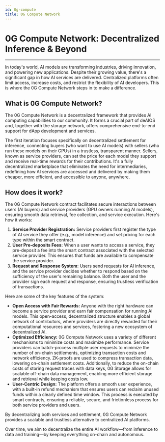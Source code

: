 ```yaml
---
id: 0g-compute
title: 0G Compute Network
---
```


# 0G Compute Network: Decentralized Inference & Beyond

---

In today's world, AI models are transforming industries, driving innovation, and powering new applications. Despite their growing value, there's a significant gap in how AI services are delivered. Centralized platforms often limit access, increase costs, and restrict the flexibility of AI developers. This is where the 0G Compute Network steps in to make a difference.

## What is 0G Compute Network?

The 0G Compute Network is a decentralized framework that provides AI computing capabilities to our community. It forms a crucial part of deAIOS and, together with the storage network, offers comprehensive end-to-end support for dApp development and services.

The first iteration focuses specifically on decentralized settlement for inference, connecting buyers (who want to use AI models) with sellers (who run these models on their GPUs) in a trustless, transparent manner. Sellers, known as service providers, can set the price for each model they support and receive real-time rewards for their contributions. It's a fully decentralized marketplace that eliminates the need for intermediaries, redefining how AI services are accessed and delivered by making them cheaper, more efficient, and accessible to anyone, anywhere.

## How does it work?

The 0G Compute Network contract facilitates secure interactions between users (AI buyers) and service providers (GPU owners running AI models), ensuring smooth data retrieval, fee collection, and service execution. Here's how it works:

1. **Service Provider Registration:** Service providers first register the type of AI service they offer (e.g., model inference) and set pricing for each type within the smart contract.
2. **User Pre-deposits Fees:** When a user wants to access a service, they pre-deposit a fee into the smart contract associated with the selected service provider. This ensures that funds are available to compensate the service provider.
3. **Request and Response System:** Users send requests for AI inference, and the service provider decides whether to respond based on the sufficiency of the user's remaining balance. Both the user and the provider sign each request and response, ensuring trustless verification of transactions.

Here are some of the key features of the system:

- **Open Access with Fair Rewards:** Anyone with the right hardware can become a service provider and earn fair compensation for running AI models. This open-access, decentralized structure enables a global network of contributors, where providers are directly rewarded for their computational resources and services, fostering a new ecosystem of decentralized AI.
- **Optimized Efficiency:** 0G Compute Network uses a variety of different mechanisms to minimize costs and maximize performance. Service providers can batch-process multiple user requests to minimize the number of on-chain settlements, optimizing transaction costs and network efficiency. ZK-proofs are used to compress transaction data, lowering on-chain settlement costs. Additionally, to reduce the on-chain costs of storing request traces with data keys, 0G Storage allows for scalable off-chain data management, enabling more efficient storage and retrieval while keeping costs low.
- **User-Centric Design:** The platform offers a smooth user experience, with a built-in refund mechanism that ensures users can reclaim unused funds within a clearly defined time window. This process is executed by smart contracts, ensuring a reliable, secure, and frictionless process for both service providers and users.

By decentralizing both services and settlement, 0G Compute Network provides a scalable and trustless alternative to centralized AI platforms.

Over time, we aim to decentralize the entire AI workflow—from inference to data and training—by keeping everything on-chain and autonomous.
